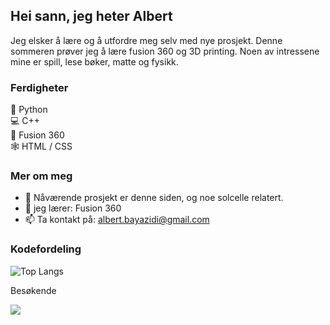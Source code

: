 ## Hei sann, jeg heter Albert
Jeg elsker å lære og å utfordre meg selv med nye prosjekt. Denne sommeren prøver jeg å lære fusion 360 og 3D printing.
Noen av intressene mine er spill, lese bøker, matte og fysikk.

### Ferdigheter

🐍 Python  
💻 C++  
🗿  Fusion 360  
🕸️ HTML / CSS  


### Mer om meg

- 🔭 Nåværende prosjekt er denne siden, og noe solcelle relatert.
- 🌱 jeg lærer: Fusion 360 
- 📫 Ta kontakt på: albert.bayazidi@gmail.com  
  
  
### Kodefordeling  
    
![Top Langs](https://github-readme-stats.vercel.app/api/top-langs/?username=albertbayazidi&layout=compact&theme=dark)  

  
Besøkende
<p> 
  <img src="https://profile-counter.glitch.me/albertbayazidi/count.svg"/>
</p>

